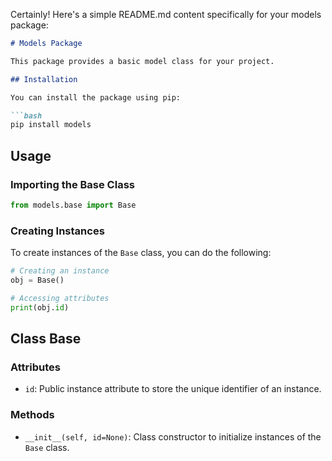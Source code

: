 Certainly! Here's a simple README.md content specifically for your models package:

```markdown
# Models Package

This package provides a basic model class for your project.

## Installation

You can install the package using pip:

```bash
pip install models
```

## Usage

### Importing the Base Class

```python
from models.base import Base
```

### Creating Instances

To create instances of the `Base` class, you can do the following:

```python
# Creating an instance
obj = Base()

# Accessing attributes
print(obj.id)
```

## Class Base

### Attributes

- `id`: Public instance attribute to store the unique identifier of an instance.

### Methods

- `__init__(self, id=None)`: Class constructor to initialize instances of the `Base` class.

